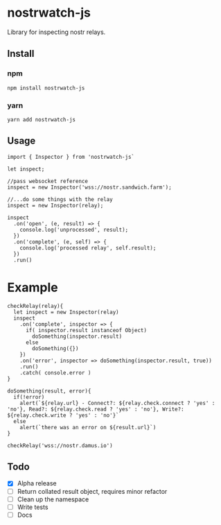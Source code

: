 # nostrwatch-js
Library for inspecting nostr relays. 

## Install
### npm
`npm install nostrwatch-js`

### yarn
`yarn add nostrwatch-js`

## Usage

```
import { Inspector } from 'nostrwatch-js` 

let inspect;

//pass websocket reference 
inspect = new Inspector('wss://nostr.sandwich.farm');

//...do some things with the relay
inspect = new Inspector(relay);

inspect
  .on('open', (e, result) => {
    console.log('unprocessed', result);
  })
  .on('complete', (e, self) => {
    console.log('processed relay', self.result);
  })
  .run()
```

# Example
```
checkRelay(relay){
  let inspect = new Inspector(relay)
  inspect
    .on('complete', inspector => {
      if( inspector.result instanceof Object)
        doSomething(inspector.result)
      else 
        doSomething({})
    })
    .on('error', inspector => doSomething(inspector.result, true))
    .run()
    .catch( console.error )  
}

doSomething(result, error){
  if(!error)
    alert(`${relay.url} - Connect?: ${relay.check.connect ? 'yes' : 'no'}, Read?: ${relay.check.read ? 'yes' : 'no'}, Write?: ${relay.check.write ? 'yes' : 'no'}`
  else
    alert(`there was an error on ${result.url}`)
}

checkRelay('wss://nostr.damus.io')
```

## Todo
- [x] Alpha release
- [ ] Return collated result object, requires minor refactor
- [ ] Clean up the namespace  
- [ ] Write tests
- [ ] Docs

